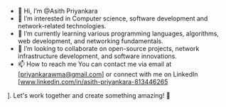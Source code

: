 - 👋 Hi, I’m @Asith Priyankara
- 👀 I’m interested in  Computer science, software development  and network-related technologies.
- 🌱 I’m currently learning various programming languages, algorithms, web development, and networking fundamentals.
- 💞️ I’m looking to collaborate on open-source projects, network infrastructure development, and software innovations.
- 📫 How to reach me You can contact me via email at [priyankarawma@gmail.com] or connect with me on LinkedIn [www.linkedin.com/in/asith-priyankara-813446265

]. Let's work together and create something amazing! 🚀

